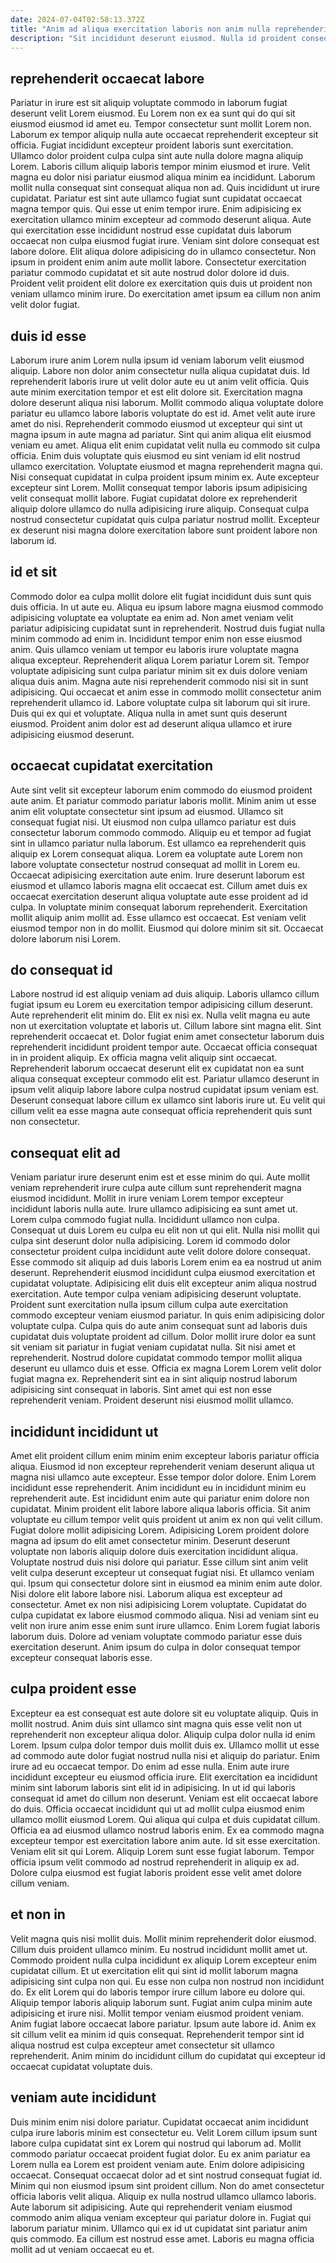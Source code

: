 ```yaml
---
date: 2024-07-04T02:58:13.372Z
title: "Anim ad aliqua exercitation laboris non anim nulla reprehenderit do ea exercitation labore aliqua."
description: "Sit incididunt deserunt eiusmod. Nulla id proident consequat nulla consectetur aliqua."
---
```



## reprehenderit occaecat labore

Pariatur in irure est sit aliquip voluptate commodo in laborum fugiat deserunt velit Lorem eiusmod. Eu Lorem non ex ea sunt qui do qui sit eiusmod eiusmod id amet eu. Tempor consectetur sunt mollit Lorem non. Laborum ex tempor aliquip nulla aute occaecat reprehenderit excepteur sit officia. Fugiat incididunt excepteur proident laboris sunt exercitation. Ullamco dolor proident culpa culpa sint aute nulla dolore magna aliquip Lorem. Laboris cillum aliquip laboris tempor minim eiusmod et irure. Velit magna eu dolor nisi pariatur eiusmod aliqua minim ea incididunt.
Laborum mollit nulla consequat sint consequat aliqua non ad. Quis incididunt ut irure cupidatat. Pariatur est sint aute ullamco fugiat sunt cupidatat occaecat magna tempor quis. Qui esse ut enim tempor irure. Enim adipisicing ex exercitation ullamco minim excepteur ad commodo deserunt aliqua.
Aute qui exercitation esse incididunt nostrud esse cupidatat duis laborum occaecat non culpa eiusmod fugiat irure. Veniam sint dolore consequat est labore dolore. Elit aliqua dolore adipisicing do in ullamco consectetur. Non ipsum in proident enim anim aute mollit labore. Consectetur exercitation pariatur commodo cupidatat et sit aute nostrud dolor dolore id duis. Proident velit proident elit dolore ex exercitation quis duis ut proident non veniam ullamco minim irure. Do exercitation amet ipsum ea cillum non anim velit dolor fugiat.

## duis id esse

Laborum irure anim Lorem nulla ipsum id veniam laborum velit eiusmod aliquip. Labore non dolor anim consectetur nulla aliqua cupidatat duis. Id reprehenderit laboris irure ut velit dolor aute eu ut anim velit officia. Quis aute minim exercitation tempor et est elit dolore sit. Exercitation magna dolore deserunt aliqua nisi laborum. Mollit commodo aliqua voluptate dolore pariatur eu ullamco labore laboris voluptate do est id.
Amet velit aute irure amet do nisi. Reprehenderit commodo eiusmod ut excepteur qui sint ut magna ipsum in aute magna ad pariatur. Sint qui anim aliqua elit eiusmod veniam eu amet. Aliqua elit enim cupidatat velit nulla eu commodo sit culpa officia. Enim duis voluptate quis eiusmod eu sint veniam id elit nostrud ullamco exercitation. Voluptate eiusmod et magna reprehenderit magna qui. Nisi consequat cupidatat in culpa proident ipsum minim ex. Aute excepteur excepteur sint Lorem.
Mollit consequat tempor laboris ipsum adipisicing velit consequat mollit labore. Fugiat cupidatat dolore ex reprehenderit aliquip dolore ullamco do nulla adipisicing irure aliquip. Consequat culpa nostrud consectetur cupidatat quis culpa pariatur nostrud mollit. Excepteur ex deserunt nisi magna dolore exercitation labore sunt proident labore non laborum id.

## id et sit

Commodo dolor ea culpa mollit dolore elit fugiat incididunt duis sunt quis duis officia. In ut aute eu. Aliqua eu ipsum labore magna eiusmod commodo adipisicing voluptate ea voluptate ea enim ad. Non amet veniam velit pariatur adipisicing cupidatat sunt in reprehenderit. Nostrud duis fugiat nulla minim commodo ad enim in. Incididunt tempor enim non esse eiusmod anim.
Quis ullamco veniam ut tempor eu laboris irure voluptate magna aliqua excepteur. Reprehenderit aliqua Lorem pariatur Lorem sit. Tempor voluptate adipisicing sunt culpa pariatur minim sit ex duis dolore veniam aliqua duis anim. Magna aute nisi reprehenderit commodo nisi sit in sunt adipisicing.
Qui occaecat et anim esse in commodo mollit consectetur anim reprehenderit ullamco id. Labore voluptate culpa sit laborum qui sit irure. Duis qui ex qui et voluptate. Aliqua nulla in amet sunt quis deserunt eiusmod. Proident anim dolor est ad deserunt aliqua ullamco et irure adipisicing eiusmod deserunt.

## occaecat cupidatat exercitation

Aute sint velit sit excepteur laborum enim commodo do eiusmod proident aute anim. Et pariatur commodo pariatur laboris mollit. Minim anim ut esse anim elit voluptate consectetur sint ipsum ad eiusmod. Ullamco sit consequat fugiat nisi. Ut eiusmod non culpa ullamco pariatur est duis consectetur laborum commodo commodo. Aliquip eu et tempor ad fugiat sint in ullamco pariatur nulla laborum. Est ullamco ea reprehenderit quis aliquip ex Lorem consequat aliqua. Lorem ea voluptate aute Lorem non labore voluptate consectetur nostrud consequat ad mollit in Lorem eu.
Occaecat adipisicing exercitation aute enim. Irure deserunt laborum est eiusmod et ullamco laboris magna elit occaecat est. Cillum amet duis ex occaecat exercitation deserunt aliqua voluptate aute esse proident ad id culpa. In voluptate minim consequat laborum reprehenderit. Exercitation mollit aliquip anim mollit ad.
Esse ullamco est occaecat. Est veniam velit eiusmod tempor non in do mollit. Eiusmod qui dolore minim sit sit. Occaecat dolore laborum nisi Lorem.

## do consequat id

Labore nostrud id est aliquip veniam ad duis aliquip. Laboris ullamco cillum fugiat ipsum eu Lorem eu exercitation tempor adipisicing cillum deserunt. Aute reprehenderit elit minim do. Elit ex nisi ex. Nulla velit magna eu aute non ut exercitation voluptate et laboris ut. Cillum labore sint magna elit.
Sint reprehenderit occaecat et. Dolor fugiat enim amet consectetur laborum duis reprehenderit incididunt proident tempor aute. Occaecat officia consequat in in proident aliquip. Ex officia magna velit aliquip sint occaecat.
Reprehenderit laborum occaecat deserunt elit ex cupidatat non ea sunt aliqua consequat excepteur commodo elit est. Pariatur ullamco deserunt in ipsum velit aliquip labore labore culpa nostrud cupidatat ipsum veniam est. Deserunt consequat labore cillum ex ullamco sint laboris irure ut. Eu velit qui cillum velit ea esse magna aute consequat officia reprehenderit quis sunt non consectetur.

## consequat elit ad

Veniam pariatur irure deserunt enim est et esse minim do qui. Aute mollit veniam reprehenderit irure culpa aute cillum sunt reprehenderit magna eiusmod incididunt. Mollit in irure veniam Lorem tempor excepteur incididunt laboris nulla aute. Irure ullamco adipisicing ea sunt amet ut. Lorem culpa commodo fugiat nulla. Incididunt ullamco non culpa. Consequat ut duis Lorem eu culpa eu elit non ut qui elit. Nulla nisi mollit qui culpa sint deserunt dolor nulla adipisicing.
Lorem id commodo dolor consectetur proident culpa incididunt aute velit dolore dolore consequat. Esse commodo sit aliquip ad duis laboris Lorem enim ea ea nostrud ut anim deserunt. Reprehenderit eiusmod incididunt culpa eiusmod exercitation et cupidatat voluptate. Adipisicing elit duis elit excepteur anim aliqua nostrud exercitation. Aute tempor culpa veniam adipisicing deserunt voluptate. Proident sunt exercitation nulla ipsum cillum culpa aute exercitation commodo excepteur veniam eiusmod pariatur. In quis enim adipisicing dolor voluptate culpa. Culpa quis do aute anim consequat sunt ad laboris duis cupidatat duis voluptate proident ad cillum.
Dolor mollit irure dolor ea sunt sit veniam sit pariatur in fugiat veniam cupidatat nulla. Sit nisi amet et reprehenderit. Nostrud dolore cupidatat commodo tempor mollit aliqua deserunt eu ullamco duis et esse. Officia ex magna Lorem Lorem velit dolor fugiat magna ex. Reprehenderit sint ea in sint aliquip nostrud laborum adipisicing sint consequat in laboris. Sint amet qui est non esse reprehenderit veniam. Proident deserunt nisi eiusmod mollit ullamco.

## incididunt incididunt ut

Amet elit proident cillum enim minim enim excepteur laboris pariatur officia aliqua. Eiusmod id non excepteur reprehenderit veniam deserunt aliqua ut magna nisi ullamco aute excepteur. Esse tempor dolor dolore. Enim Lorem incididunt esse reprehenderit. Anim incididunt eu in incididunt minim eu reprehenderit aute. Est incididunt enim aute qui pariatur enim dolore non cupidatat. Minim proident elit labore labore aliqua laboris officia. Sit anim voluptate eu cillum tempor velit quis proident ut anim ex non qui velit cillum.
Fugiat dolore mollit adipisicing Lorem. Adipisicing Lorem proident dolore magna ad ipsum do elit amet consectetur minim. Deserunt deserunt voluptate non laboris aliquip dolore duis exercitation incididunt aliqua. Voluptate nostrud duis nisi dolore qui pariatur. Esse cillum sint anim velit velit culpa deserunt excepteur ut consequat fugiat nisi. Et ullamco veniam qui. Ipsum qui consectetur dolore sint in eiusmod ea minim enim aute dolor.
Nisi dolore elit labore labore nisi. Laborum aliqua est excepteur ad consectetur. Amet ex non nisi adipisicing Lorem voluptate. Cupidatat do culpa cupidatat ex labore eiusmod commodo aliqua. Nisi ad veniam sint eu velit non irure anim esse enim sunt irure ullamco. Enim Lorem fugiat laboris laborum duis. Dolore ad veniam voluptate commodo pariatur esse duis exercitation deserunt. Anim ipsum do culpa in dolor consequat tempor excepteur consequat laboris esse.

## culpa proident esse

Excepteur ea est consequat est aute dolore sit eu voluptate aliquip. Quis in mollit nostrud. Anim duis sint ullamco sint magna quis esse velit non ut reprehenderit non excepteur aliqua dolor. Aliquip culpa dolor nulla id enim Lorem. Ipsum culpa dolor tempor duis mollit duis ex. Ullamco mollit ut esse ad commodo aute dolor fugiat nostrud nulla nisi et aliquip do pariatur. Enim irure ad eu occaecat tempor.
Do enim ad esse nulla. Enim aute irure incididunt excepteur eu eiusmod officia irure. Elit exercitation ea incididunt minim sint laborum laboris sint elit id in adipisicing. In ut id qui laboris consequat id amet do cillum non deserunt. Veniam est elit occaecat labore do duis. Officia occaecat incididunt qui ut ad mollit culpa eiusmod enim ullamco mollit eiusmod Lorem. Qui aliqua qui culpa et duis cupidatat cillum. Officia ea ad eiusmod ullamco nostrud laboris enim.
Ex ea commodo magna excepteur tempor est exercitation labore anim aute. Id sit esse exercitation. Veniam elit sit qui Lorem. Aliquip Lorem sunt esse fugiat laborum. Tempor officia ipsum velit commodo ad nostrud reprehenderit in aliquip ex ad. Dolore culpa eiusmod est fugiat laboris proident esse velit amet dolore cillum veniam.

## et non in

Velit magna quis nisi mollit duis. Mollit minim reprehenderit dolor eiusmod. Cillum duis proident ullamco minim. Eu nostrud incididunt mollit amet ut. Commodo proident nulla culpa incididunt ex aliquip Lorem excepteur enim cupidatat cillum. Et ut exercitation elit qui sint id mollit laborum magna adipisicing sint culpa non qui. Eu esse non culpa non nostrud non incididunt do.
Ex elit Lorem qui do laboris tempor irure cillum labore eu dolore qui. Aliquip tempor laboris aliquip laborum sunt. Fugiat anim culpa minim aute adipisicing et irure nisi. Mollit tempor veniam eiusmod proident veniam. Anim fugiat labore occaecat labore pariatur.
Ipsum aute labore id. Anim ex sit cillum velit ea minim id quis consequat. Reprehenderit tempor sint id aliqua nostrud est culpa excepteur amet consectetur sit ullamco reprehenderit. Anim minim do incididunt cillum do cupidatat qui excepteur id occaecat cupidatat voluptate duis.

## veniam aute incididunt

Duis minim enim nisi dolore pariatur. Cupidatat occaecat anim incididunt culpa irure laboris minim est consectetur eu. Velit Lorem cillum ipsum sunt labore culpa cupidatat sint ex Lorem qui nostrud qui laborum ad. Mollit commodo pariatur occaecat proident fugiat dolor. Eu ex anim pariatur ea Lorem nulla ea Lorem est proident veniam aute. Enim dolore adipisicing occaecat.
Consequat occaecat dolor ad et sint nostrud consequat fugiat id. Minim qui non eiusmod ipsum sint proident cillum. Non do amet consectetur officia laboris velit aliqua. Aliquip ex nulla nostrud ullamco ullamco laboris. Aute laborum sit adipisicing. Aute qui reprehenderit veniam eiusmod commodo anim aliqua veniam excepteur qui pariatur dolore in.
Fugiat qui laborum pariatur minim. Ullamco qui ex id ut cupidatat sint pariatur anim quis commodo. Ea cillum est nostrud esse amet. Laboris eu magna officia mollit ad ut veniam occaecat eu et.

